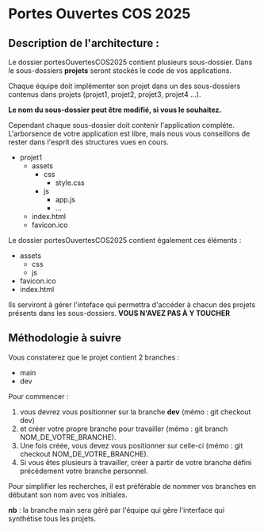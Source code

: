 # Portes Ouvertes COS 2025

## Description de l'architecture :

Le dossier portesOuvertesCOS2025 contient plusieurs sous-dossier.
Dans le sous-dossiers **projets** seront stockés le code de vos applications.

Chaque équipe doit implémenter son projet dans un des sous-dossiers contenus dans projets (projet1, projet2, projet3, projet4 ...).

**Le nom du sous-dossier peut être modifié, si vous le souhaitez.**

Cependant chaque sous-dossier doit contenir l'application compléte. 
L'arborsence de votre application est libre, mais nous vous conseillons de rester dans l'esprit des structures vues en cours.

- projet1
    - assets
        - css
            - style.css
        - js
            - app.js
            - ...
    - index.html
    - favicon.ico

Le dossier portesOuvertesCOS2025 contient également ces éléments :

- assets
    - css
    - js
- favicon.ico
- index.html


Ils serviront à gérer l'inteface qui permettra d'accéder à chacun des projets présents dans les sous-dossiers.
**VOUS N'AVEZ PAS À Y TOUCHER**

## Méthodologie à suivre
Vous constaterez que le projet contient 2 branches :
- main
- dev


Pour commencer :
1. vous devrez vous positionner sur la branche **dev** (mémo : git checkout dev)
2. et créer votre propre branche pour travailler (mémo : git branch NOM_DE_VOTRE_BRANCHE). 
3. Une fois créée, vous devez vous positionner sur celle-ci (mémo : git checkout NOM_DE_VOTRE_BRANCHE).
4. Si vous êtes plusieurs à travailler, créer à partir de votre branche défini précédement votre branche personnel.

Pour simplifier les recherches, il est préférable de nommer vos branches en débutant son nom avec vos initiales.

**nb** : la branche main sera géré par l'équipe qui gère l'interface qui synthétise tous les projets.

